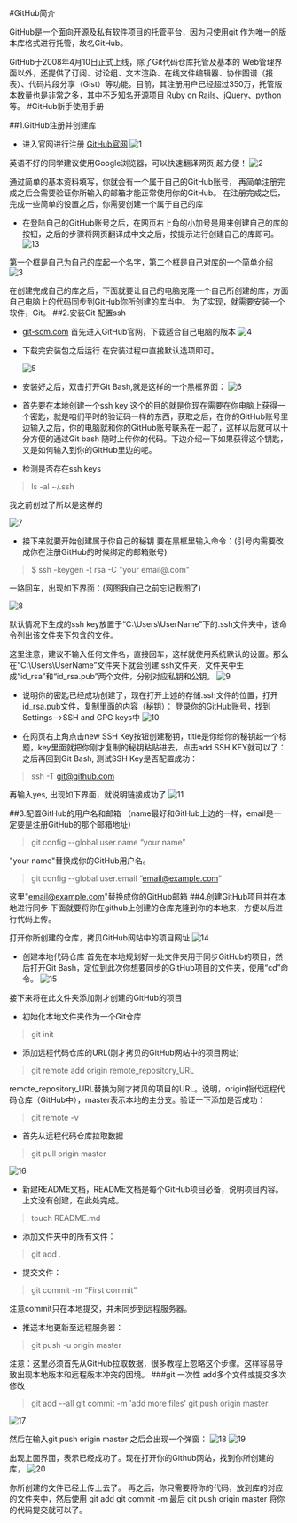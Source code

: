 #GitHub简介

GitHub是一个面向开源及私有软件项目的托管平台，因为只使用git 作为唯一的版本库格式进行托管，故名GitHub。

GitHub于2008年4月10日正式上线，除了Git代码仓库托管及基本的 Web管理界面以外，还提供了订阅、讨论组、文本渲染、在线文件编辑器、协作图谱（报表）、代码片段分享（Gist）等功能。目前，其注册用户已经超过350万，托管版本数量也是非常之多，其中不乏知名开源项目 Ruby on Rails、jQuery、python 等。
#GitHub新手使用手册 

##1.GitHub注册并创建库
+ 进入官网进行注册  [GitHub官网](https://github.com/)
![1](../image/1.png)

英语不好的同学建议使用Google浏览器，可以快速翻译网页,超方便！
![2](../image/2.png)

通过简单的基本资料填写，你就会有一个属于自己的GitHub账号，
再简单注册完成之后会需要验证你所输入的邮箱才能正常使用你的GitHub。
 在注册完成之后，完成一些简单的设置之后，你需要创建一个属于自己的库

+ 在登陆自己的GitHub账号之后，在网页右上角的小加号是用来创建自己的库的按钮，之后的步骤将网页翻译成中文之后，按提示进行创建自己的库即可。
![13](../image/13.png)

第一个框是自己为自己的库起一个名字，第二个框是自己对库的一个简单介绍
![3](../image/3.png)

  在创建完成自己的库之后，下面就要让自己的电脑克隆一个自己所创建的库，方面自己电脑上的代码同步到GitHub你所创建的库当中。
  为了实现，就需要安装一个软件，Git。
##2.安装Git 配置ssh
 + [git-scm.com](https://git-scm.com/)  首先进入GitHub官网，下载适合自己电脑的版本
![4](../image/4.png)

+ 下载完安装包之后运行
在安装过程中直接默认选项即可。

    ![5](../image/5.png)

+ 安装好之后，双击打开Git Bash,就是这样的一个黑框界面：
![6](../image/6.png)

+ 首先要在本地创建一个ssh key 
   这个的目的就是你现在需要在你电脑上获得一个密匙，就是咱们平时的验证码一样的东西，获取之后，在你的GitHub账号里边输入之后，你的电脑就和你的GitHub账号联系在一起了，这样以后就可以十分方便的通过Git bash 随时上传你的代码。下边介绍一下如果获得这个钥匙，又是如何输入到你的GitHub里边的呢。
+ 检测是否存在ssh keys

>ls -al ~/.ssh

我之前创过了所以是这样的

![7](../image/7.png)

+ 接下来就要开始创建属于你自己的秘钥
   要在黑框里输入命令：(引号内需要改成你在注册GitHub的时候绑定的邮箱账号)
>$ ssh -keygen -t rsa  -C  "your email@.com"

一路回车，出现如下界面：(网图我自己之前忘记截图了)

![8](../image/8.png)

默认情况下生成的ssh key放置于“C:\Users\UserName”下的.ssh文件夹中，该命令列出该文件夹下包含的文件。

这里注意，建议不输入任何文件名，直接回车，这样就使用系统默认的设置。那么在“C:\Users\UserName”文件夹下就会创建.ssh文件夹，文件夹中生成“id_rsa”和“id_rsa.pub”两个文件，分别对应私钥和公钥。
![9](../image/9.png)

+ 说明你的密匙已经成功创建了，现在打开上述的存储.ssh文件的位置，打开id_rsa.pub文件，复制里面的内容（秘钥）：
登录你的GitHub账号，找到Settings–>SSH and GPG keys中
![10](../image/10.png)

+ 在网页右上角点击new  SSH Key按钮创建秘钥，title是你给你的秘钥起一个标题，key里面就把你刚才复制的秘钥粘贴进去，点击add SSH KEY就可以了：
之后再回到Git Bash, 测试SSH Key是否配置成功：
>ssh -T git@github.com

再输入yes, 出现如下界面，就说明链接成功了
![11](../image/11.png)

##3.配置GitHub的用户名和邮箱
（name最好和GitHub上边的一样，email是一定要是注册GitHub的那个邮箱地址）
>git config --global user.name “your name”

"your name"替换成你的GitHub用户名。
>git config --global user.email “email@example.com”

这里"email@example.com"替换成你的GitHub邮箱
##4.创建GitHub项目并在本地进行同步
下面就要将你在github上创建的仓库克隆到你的本地来，方便以后进行代码上传。

打开你所创建的仓库，拷贝GitHub网站中的项目网址
![14](../image/14.png)

+ 创建本地代码仓库
首先在本地规划好一处文件夹用于同步GitHub的项目，然后打开Git Bash，定位到此次你想要同步的GitHub项目的文件夹，使用“cd”命令。
![15](../image/15.png)

接下来将在此文件夹添加刚才创建的GitHub的项目
+ 初始化本地文件夹作为一个Git仓库
>git init
+ 添加远程代码仓库的URL(刚才拷贝的GitHub网站中的项目网址)
>git remote add origin remote_repository_URL

remote_repository_URL替换为刚才拷贝的项目的URL。说明，origin指代远程代码仓库（GitHub中），master表示本地的主分支。验证一下添加是否成功：
>git remote -v

+ 首先从远程代码仓库拉取数据
>git pull origin master

![16](../image/16.png)

+ 新建README文档，README文档是每个GitHub项目必备，说明项目内容。上文没有创建，在此处完成。
>touch README.md
+ 添加文件夹中的所有文件：
>git add .

+ 提交文件：
>git commit -m “First commit”

注意commit只在本地提交，并未同步到远程服务器。

+ 推送本地更新至远程服务器：
>git push -u origin master

注意：这里必须首先从GitHub拉取数据，很多教程上忽略这个步骤。这样容易导致出现本地版本和远程版本冲突的困境。
###git 一次性 add多个文件或提交多次修改

>git  add --all
git commit -m 'add more files'
git push origin master

![17](../image/17.png)

然后在输入git push origin master 之后会出现一个弹窗：
![18](../image/18.png)
![19](../image/19.png)

出现上面界面，表示已经成功了。现在打开你的Github网站，找到你所创建的库，
![20](../image/20.png)

你所创建的文件已经上传上去了。
再之后，你只需要将你的代码，放到库的对应的文件夹中，然后使用
git add 
git commit -m 
最后
git push origin master
将你的代码提交就可以了。

